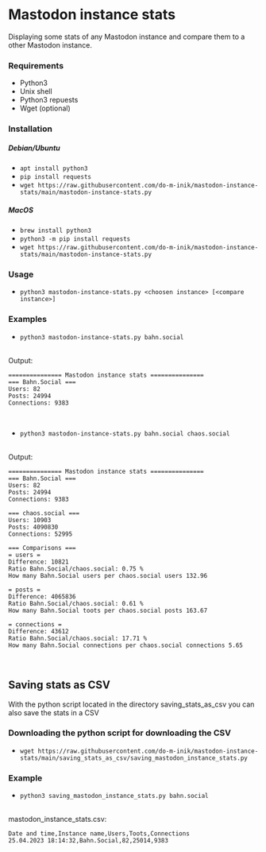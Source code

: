 # Mastodon instance stats
Displaying some stats of any Mastodon instance and compare them to a other Mastodon instance.

### Requirements
- Python3
- Unix shell
- Python3 repuests
- Wget (optional)

### Installation
##### Debian/Ubuntu
- `apt install python3`
- `pip install requests`
- `wget https://raw.githubusercontent.com/do-m-inik/mastodon-instance-stats/main/mastodon-instance-stats.py`

##### MacOS
- `brew install python3`
- `python3 -m pip install requests`
- `wget https://raw.githubusercontent.com/do-m-inik/mastodon-instance-stats/main/mastodon-instance-stats.py`

### Usage
- `python3 mastodon-instance-stats.py <choosen instance> [<compare instance>]`

### Examples
- `python3 mastodon-instance-stats.py bahn.social`
<br />
Output:

    =============== Mastodon instance stats ===============
    === Bahn.Social ===
    Users: 82
    Posts: 24994
    Connections: 9383

<br />

- `python3 mastodon-instance-stats.py bahn.social chaos.social`
<br />
Output:

    =============== Mastodon instance stats ===============
    === Bahn.Social ===
    Users: 82
    Posts: 24994
    Connections: 9383

    === chaos.social ===
    Users: 10903
    Posts: 4090830
    Connections: 52995

    === Comparisons ===
    = users =
    Difference: 10821
    Ratio Bahn.Social/chaos.social: 0.75 %
    How many Bahn.Social users per chaos.social users 132.96

    = posts =
    Difference: 4065836
    Ratio Bahn.Social/chaos.social: 0.61 %
    How many Bahn.Social toots per chaos.social posts 163.67

    = connections =
    Difference: 43612
    Ratio Bahn.Social/chaos.social: 17.71 %
    How many Bahn.Social connections per chaos.social connections 5.65

<br />

## Saving stats as CSV
With the python script located in the directory saving_stats_as_csv you can also save the stats in a CSV

### Downloading the python script for downloading the CSV
- `wget https://raw.githubusercontent.com/do-m-inik/mastodon-instance-stats/main/saving_stats_as_csv/saving_mastodon_instance_stats.py`

### Example
- `python3 saving_mastodon_instance_stats.py bahn.social`
<br />
mastodon_instance_stats.csv:

    Date and time,Instance name,Users,Toots,Connections
    25.04.2023 18:14:32,Bahn.Social,82,25014,9383

